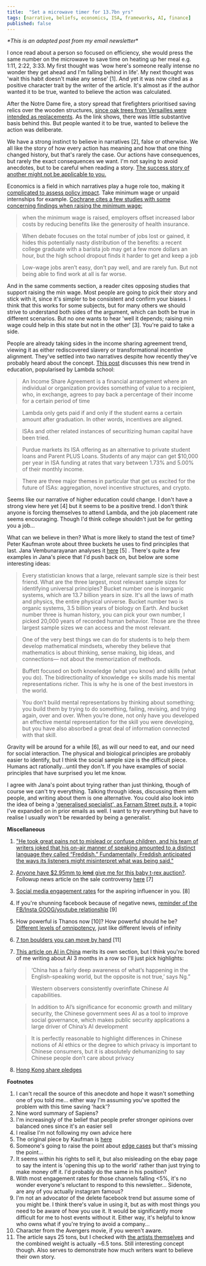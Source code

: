 ```yaml
---
title:  "Set a microwave timer for 13.7bn yrs"
tags: [narrative, beliefs, economics, ISA, frameworks, AI, finance]
published: false
---
```


*\*This is an adapted post from my email newsletter*\*

I once read about a person so focused on efficiency, she would press the same number on the microwave to save time on heating up her meal e.g. 1:11, 2:22, 3:33. My first thought was 'wow here's someone really intense no wonder they get ahead and I'm falling behind in life'. My next thought was 'wait this habit doesn't make any sense' \[1\]. And yet it was now cited as a positive character trait by the writer of the article. It's almost as if the author wanted it to be true, wanted to believe the action was calculated.

After the Notre Dame fire, a story spread that firefighters prioritised saving relics over the wooden structures, [since oak trees from Versailles were intended as replacements](https://medium.com/the-long-now-foundation/long-now-lessons-from-notre-dame-925d27441bdc "long now"). As the link shows, there was little substantive basis behind this. But people wanted it to be true, wanted to believe the action was deliberate.

We have a strong instinct to believe in narratives \[2\], false or otherwise. We all like the story of how every action has meaning and how that one thing changed history, but that's rarely the case. Our actions have consequences, but rarely the exact consequences we want. I'm not saying to avoid anecdotes, but to be careful when reading a story. [The success story of another might not be applicable to you.](https://ofdollarsanddata.com/the-problem-with-most-financial-advice/ "financial advice")

Economics is a field in which narratives play a huge role too, making it [complicated to assess policy impact](https://www.bloomberg.com/opinion/articles/2019-04-23/modern-monetary-theory-austrian-economics-deserve-skepticism "skepticism"). Take minimum wage or unpaid internships for example. [Cochrane cites a few studies with some concerning findings when raising the minimum wage:](https://johnhcochrane.blogspot.com/2019/04/meer-on-minimum-wage.html "cochrane")

> when the minimum wage is raised, employers offset increased labor costs by reducing benefits like the generosity of health insurance. 

> When debate focuses on the total number of jobs lost or gained, it hides this potentially nasty distribution of the benefits: a recent college graduate with a barista job may get a few more dollars an hour, but the high school dropout finds it harder to get and keep a job

> Low-wage jobs aren’t easy, don’t pay well, and are rarely fun. But not being able to find work at all is far worse.

And in the same comments section, a reader cites opposing studies that support raising the min wage. Most people are going to pick their story and stick with it, since it's simpler to be consistent and confirm your biases. I think that this works for some subjects, but for many others we should strive to understand both sides of the argument, which can both be true in different scenarios. But no one wants to hear 'well it depends; raising min wage could help in this state but not in the other' \[3\]. You're paid to take a side. 

People are already taking sides in the income sharing agreement trend, viewing it as either rediscovered slavery or transformational incentive alignment. They've settled into two narratives despite how recently they've probably heard about the concept. [This post](https://medium.com/@eriktorenberg_/life-capital-9e5028c0ea12 "life capital") discusses this new trend in education, popularised by Lambda school: 

> An Income Share Agreement is a financial arrangement where an individual or organization provides something of value to a recipient, who, in exchange, agrees to pay back a percentage of their income for a certain period of time

> Lambda only gets paid if and only if the student earns a certain amount after graduation. In other words, incentives are aligned.

> ISAs and other related instances of securitizing human capital have been tried.

> Purdue markets its ISA offering as an alternative to private student loans and Parent PLUS Loans. Students of any major can get $10,000 per year in ISA funding at rates that vary between 1.73% and 5.00% of their monthly income. 

> There are three major themes in particular that get us excited for the future of ISAs: aggregation, novel incentive structures, and crypto.

Seems like our narrative of higher education could change. I don't have a strong view here yet \[4\] but it seems to be a positive trend. I don't think anyone is forcing themselves to attend Lambda, and the job placement rate seems encouraging. Though I'd think college shouldn't just be for getting you a job... 

What can we believe in then? What is more likely to stand the test of time? Peter Kaufman wrote about three buckets he uses to find principles that last. Jana Vembunarayanan analyses it [here](https://janav.files.wordpress.com/2016/07/threebucketframework.pdf "jana on kaufman") \[5\] . There's quite a few examples in Jana's piece that I'd push back on, but below are some interesting ideas:

> Every statistician knows that a large, relevant sample size is their best friend. What are the three largest, most relevant sample sizes for identifying universal principles? Bucket number one is inorganic systems, which are 13.7 billion years in size. It's all the laws of math and physics, the entire physical universe. Bucket number two is organic systems, 3.5 billion years of biology on Earth. And bucket number three is human history, you can pick your own number, I picked 20,000 years of recorded human behavior. Those are the three largest sample sizes we can access and the most relevant. 

> One of the very best things we can do for students is to help them develop mathematical mindsets, whereby they believe that mathematics is about thinking, sense making, big ideas, and connections— not about the memorization of methods.

> Buffett focused on both knowledge (what you know) and skills (what you do). The bidirectionality of knowledge \<-\> skills made his mental representations richer. This is why he is one of the best investors in the world.

> You don’t build mental representations by thinking about something; you build them by trying to do something, failing, revising, and trying again, over and over. When you’re done, not only have you developed an effective mental representation for the skill you were developing, but you have also absorbed a great deal of information connected with that skill.

Gravity will be around for a while \[6\], as will our need to eat, and our need for social interaction. The physical and biological principles are probably easier to identify, but I think the social sample size is the difficult piece. Humans act rationally...until they don't. If you have examples of social principles that have surprised you let me know.

I agree with Jana's point about trying rather than just thinking, though of course we can't try everything. Talking through ideas, discussing them with people, and writing about them is one alternative. You could also look into the idea of being a ['generalised specialist', as Farnam Street puts it](https://fs.blog/2017/11/generalized-specialist/ "FS"), a topic I've expanded on in prior emails as well. I want to try everything but have to realise I usually won't be rewarded by being a generalist. 

**Miscellaneous**
1. ["He took great pains not to mislead or confuse children, and his team of writers joked that his on-air manner of speaking amounted to a distinct language they called “Freddish.” Fundamentally, Freddish anticipated the ways its listeners might misinterpret what was being said."](https://www.theatlantic.com/family/archive/2018/06/mr-rogers-neighborhood-talking-to-kids/562352/ "Mr Rogers")
2. [Anyone have $2.95mm to ~~lend~~ give me for this baby t-rex auction?](https://www.ebay.com/itm/YOUNG-BABY-T-REX-TYRANNOSAURUS-DINOSAUR-FOSSIL-HELLS-CREEK-MAYBE-ONLY-1-TREX/292983172236?hash=item4437286c8c:g:WagAAOSwdX5cdXgI "ebay t rex"). Followup news article on the sale controversy [here](https://www.thedailybeast.com/baby-tyrannosaurus-rex-goes-on-sale-on-ebay-sparking-paleontologist-rage "paleontologist rage") \[7\]
3. [Social media engagement rates](https://www.webstrategiesinc.com/blog/which-social-media-sites-get-the-most-engagement "engagement") for the aspiring influencer in you. \[8\]
4. If you're shunning facebook because of negative news, [reminder of the FB/Insta GOOG/youtube relationship](https://spreadprivacy.com/facebook-instagram/ "FB") \[9\]
5. How powerful is Thanos now \[10\]? How powerful should he be? [Different levels of omnipotency](https://tvtropes.org/pmwiki/pmwiki.php/Main/TheOmnipotent "omnipotency"), just like different levels of infinity
6. [7 ton boulders you can move by hand](https://gizmodo.com/researchers-made-25-ton-boulders-they-can-move-by-hand-1834106230 "25 ton") \[11\]
7. [This article on AI in China](https://chinai.substack.com/p/chinai-48-year-1-of-chinai "AI china") merits its own section, but I think you're bored of me writing about AI 3 months in a row so I'll just pick highlights:
    > ‘China has a fairly deep awareness of what’s happening in the English-speaking world, but the opposite is not true,’ says Ng.”
    
    > Western observers consistently overinflate Chinese AI capabilities.
    
    > In addition to AI’s significance for economic growth and military security, the Chinese government sees AI as a tool to improve social governance, which makes public security applications a large driver of China’s AI development
    
    > It is perfectly reasonable to highlight differences in Chinese notions of AI ethics or the degree to which privacy is important to Chinese consumers, but it is absolutely dehumanizing to say Chinese people don’t care about privacy
8. [Hong Kong share pledges](https://www.leonlinsx.com/hong-kong-pledges/ "pledges")

**Footnotes**
1. I can't recall the source of this anecdote and hope it wasn't something one of you told me... either way I'm assuming you've spotted the problem with this time saving 'hack'?
2. Nine word summary of Sapiens?
3. I'm increasingly of the belief that people prefer stronger opinions over balanced ones since it's an easier sell
4. I realise I'm not following my own advice here
5. The original piece by Kaufman is [here](http://www.eastcoastasset.com/wp-content/uploads/ecam_2014_3q_letter.pdf "original letter")
6. Someone's going to raise the point about [edge cases](https://www.jpl.nasa.gov/edu/news/2019/4/19/how-scientists-captured-the-first-image-of-a-black-hole/ "black holes") but that's missing the point...
7. It seems within his rights to sell it, but also misleading on the ebay page to say the intent is 'opening this up to the world' rather than just trying to make money off it. I'd probably do the same in his position? 
8. With most engagement rates for those channels falling <5%, it's no wonder everyone's reluctant to respond to this newsletter... Sidenote, are any of you actually instagram famous?
9. I'm not an advocator of the delete facebook trend but assume some of you might be. I think there's value in using it, but as with most things you need to be aware of how you use it. It would be significantly more difficult for me to host events without it. Either way, it's helpful to know who owns what if you're trying to avoid a company...
10. Character from the Avengers movie, if you weren't aware.
11. The article says 25 tons, but I checked with [the artists themselves](http://www.matterdesignstudio.com/#/walking-assembly/ "matter design studio") and the combined weight is actually ~6.5 tons. Still interesting concept though. Also serves to demonstrate how much writers want to believe their own story. 
